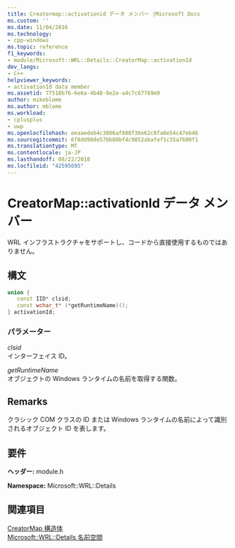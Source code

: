 ```yaml
---
title: Creatormap::activationid データ メンバー |Microsoft Docs
ms.custom: ''
ms.date: 11/04/2016
ms.technology:
- cpp-windows
ms.topic: reference
f1_keywords:
- module/Microsoft::WRL::Details::CreatorMap::activationId
dev_langs:
- C++
helpviewer_keywords:
- activationId data member
ms.assetid: 77518b76-6e6a-4b48-8e2e-a4c7c67769e0
author: mikeblome
ms.author: mblome
ms.workload:
- cplusplus
- uwp
ms.openlocfilehash: eeaaedeb4c3806af888f36e62c8fa8e54c47eb46
ms.sourcegitcommit: 6f8dd98de57bb80bf4c9852abafef1c35a7600f1
ms.translationtype: MT
ms.contentlocale: ja-JP
ms.lasthandoff: 08/22/2018
ms.locfileid: "42595695"
---
```

# <a name="creatormapactivationid-data-member"></a>CreatorMap::activationId データ メンバー

WRL インフラストラクチャをサポートし、コードから直接使用するものではありません。

## <a name="syntax"></a>構文

```cpp
union {
   const IID* clsid;
   const wchar_t* (*getRuntimeName)();
} activationId;
```

### <a name="parameters"></a>パラメーター

*clsid*  
インターフェイス ID。

*getRuntimeName*  
オブジェクトの Windows ランタイムの名前を取得する関数。

## <a name="remarks"></a>Remarks

クラシック COM クラスの ID または Windows ランタイムの名前によって識別されるオブジェクト ID を表します。

## <a name="requirements"></a>要件

**ヘッダー:** module.h

**Namespace:** Microsoft::WRL::Details

## <a name="see-also"></a>関連項目

[CreatorMap 構造体](../windows/creatormap-structure.md)  
[Microsoft::WRL::Details 名前空間](../windows/microsoft-wrl-details-namespace.md)